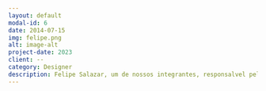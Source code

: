 ```yaml
---
layout: default
modal-id: 6
date: 2014-07-15
img: felipe.png
alt: image-alt
project-date: 2023
client: --
category: Designer
description: Felipe Salazar, um de nossos integrantes, responsalvel pelo design. Nam.
---
```

